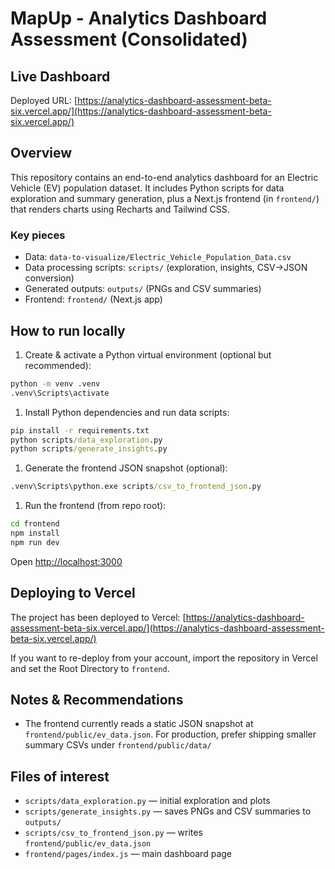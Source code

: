 # MapUp - Analytics Dashboard Assessment (Consolidated)

## Live Dashboard

Deployed URL: [https://analytics-dashboard-assessment-beta-six.vercel.app/](https://analytics-dashboard-assessment-beta-six.vercel.app/)

## Overview

This repository contains an end-to-end analytics dashboard for an Electric Vehicle (EV) population dataset. It includes Python scripts for data exploration and summary generation, plus a Next.js frontend (in `frontend/`) that renders charts using Recharts and Tailwind CSS.

### Key pieces

- Data: `data-to-visualize/Electric_Vehicle_Population_Data.csv`
- Data processing scripts: `scripts/` (exploration, insights, CSV→JSON conversion)
- Generated outputs: `outputs/` (PNGs and CSV summaries)
- Frontend: `frontend/` (Next.js app)

## How to run locally

1. Create & activate a Python virtual environment (optional but recommended):

```cmd
python -m venv .venv
.venv\Scripts\activate
```

1. Install Python dependencies and run data scripts:

```cmd
pip install -r requirements.txt
python scripts/data_exploration.py
python scripts/generate_insights.py
```

1. Generate the frontend JSON snapshot (optional):

```cmd
.venv\Scripts\python.exe scripts/csv_to_frontend_json.py
```

1. Run the frontend (from repo root):

```cmd
cd frontend
npm install
npm run dev
```

Open [http://localhost:3000](http://localhost:3000)

## Deploying to Vercel

The project has been deployed to Vercel: [https://analytics-dashboard-assessment-beta-six.vercel.app/](https://analytics-dashboard-assessment-beta-six.vercel.app/)

If you want to re-deploy from your account, import the repository in Vercel and set the Root Directory to `frontend`.


## Notes & Recommendations

- The frontend currently reads a static JSON snapshot at `frontend/public/ev_data.json`. For production, prefer shipping smaller summary CSVs under `frontend/public/data/` 

## Files of interest

- `scripts/data_exploration.py` — initial exploration and plots
- `scripts/generate_insights.py` — saves PNGs and CSV summaries to `outputs/`
- `scripts/csv_to_frontend_json.py` — writes `frontend/public/ev_data.json`
- `frontend/pages/index.js` — main dashboard page
